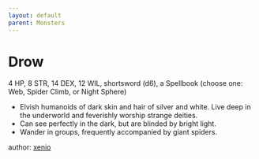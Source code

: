 ```yaml
---
layout: default
parent: Monsters
---
```

# Drow
4 HP, 8 STR, 14 DEX, 12 WIL, shortsword (d6), a Spellbook (choose one&#58; Web, Spider Climb, or Night Sphere)  
- Elvish humanoids of dark skin and hair of silver and white.   Live deep in the underworld and feverishly worship strange deities.  
- Can see perfectly in the dark, but are blinded by bright light.  
- Wander in groups, frequently accompanied by giant spiders.  

author: [xenio](https://xenioinabottle.blogspot.com)
